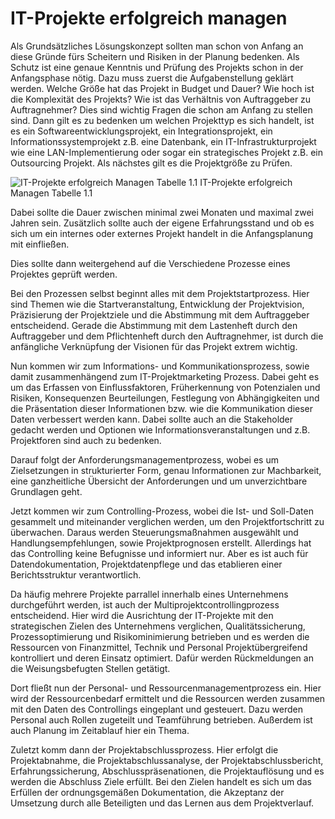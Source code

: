 ﻿# IT-Projekte erfolgreich managen
Als Grundsätzliches Lösungskonzept sollten man schon von Anfang an diese
Gründe fürs Scheitern und Risiken in der Planung bedenken. Als Schutz
ist eine genaue Kenntnis und Prüfung des Projekts schon in der Anfangsphase
nötig. Dazu muss zuerst die Aufgabenstellung geklärt werden.
Welche Größe hat das Projekt in Budget und Dauer? Wie hoch ist die
Komplexität des Projekts? Wie ist das Verhältnis von Auftraggeber zu
Auftragnehmer? Dies sind wichtig Fragen die schon am Anfang zu stellen sind.
Dann gilt es zu bedenken um welchen Projekttyp es sich handelt, ist es
ein Softwareentwicklungsprojekt, ein Integrationsprojekt, ein 
Informationssystemprojekt z.B. eine Datenbank, ein IT-Infrastrukturprojekt
wie eine LAN-Implementierung oder sogar ein strategisches Projekt z.B.
ein Outsourcing Projekt.
Als nächstes gilt es die Projektgröße zu Prüfen.

![IT-Projekte erfolgreich Managen Tabelle 1.1](/_images/praplanung/IT-Projekte-Groesse.jpg)
IT-Projekte erfolgreich Managen Tabelle 1.1

Dabei sollte die Dauer zwischen minimal zwei Monaten und maximal zwei Jahren
sein.
Zusätzlich sollte auch der eigene Erfahrungsstand und ob es sich um ein
internes oder externes Projekt handelt in die Anfangsplanung mit einfließen. 

Dies sollte dann weitergehend auf die Verschiedene Prozesse eines Projektes
geprüft werden.

Bei den Prozessen selbst beginnt alles mit dem Projektstartprozess. Hier
sind Themen wie die Startveranstaltung, Entwicklung der Projektvision,
Präzisierung der Projektziele und die Abstimmung mit dem Auftraggeber
entscheidend. Gerade die Abstimmung mit dem Lastenheft durch den Auftraggeber 
und dem Pflichtenheft durch den Auftragnehmer, ist durch die anfängliche 
Verknüpfung der Visionen für das Projekt extrem wichtig.

Nun kommen wir zum Informations- und Kommunikationsprozess, sowie damit 
zusammenhängend zum IT-Projektmarketing Prozess. Dabei geht es um
das Erfassen von Einflussfaktoren, Früherkennung von Potenzialen und
Risiken, Konsequenzen Beurteilungen, Festlegung von Abhängigkeiten und
die Präsentation dieser Informationen bzw. wie die Kommunikation dieser
Daten verbessert werden kann. Dabei sollte auch an die Stakeholder gedacht
werden und Optionen wie Informationsveranstaltungen und z.B. Projektforen
sind auch zu bedenken.

Darauf folgt der Anforderungsmanagementprozess, wobei es um Zielsetzungen
in strukturierter Form, genau Informationen zur Machbarkeit, eine
ganzheitliche Übersicht der Anforderungen und um unverzichtbare Grundlagen
geht.

Jetzt kommen wir zum Controlling-Prozess, wobei die Ist- und Soll-Daten
gesammelt und miteinander verglichen werden, um den Projektfortschritt
zu überwachen. Daraus werden Steuerungsmaßnahmen ausgewählt und
Handlungsempfehlungen, sowie Projektprognosen erstellt. Allerdings
hat das Controlling keine Befugnisse und informiert nur. Aber es ist
auch für Datendokumentation, Projektdatenpflege und das etablieren
einer Berichtsstruktur verantwortlich.

Da häufig mehrere Projekte parrallel innerhalb eines Unternehmens
durchgeführt werden, ist auch der Multiprojektcontrollingprozess
entscheidend. Hier wird die Ausrichtung der IT-Projekte mit
den strategischen Zielen des Unternehmens verglichen, 
Qualitätssicherung, Prozessoptimierung und Risikominimierung
betrieben und es werden die Ressourcen von Finanzmittel, Technik und
Personal Projektübergreifend kontrolliert und deren Einsatz
optimiert. Dafür werden Rückmeldungen an die Weisungsbefugten
Stellen getätigt.

Dort fließt nun der Personal- und Ressourcenmanagementprozess ein.
Hier wird der Ressourcenbedarf ermittelt und die Ressourcen werden
zusammen mit den Daten des Controllings eingeplant und gesteuert. 
Dazu werden Personal auch Rollen zugeteilt und Teamführung betrieben.
Außerdem ist auch Planung im Zeitablauf hier ein Thema.

Zuletzt komm dann der Projektabschlussprozess.
Hier erfolgt die Projektabnahme, die Projektabschlussanalyse,
der Projektabschlussbericht, Erfahrungssicherung, Abschlusspräsenationen,
die Projektauflösung und es werden die Abschluss Ziele erfüllt.
Bei den Zielen handelt es sich um das Erfüllen der ordnungsgemäßen
Dokumentation, die Akzeptanz der Umsetzung durch alle Beteiligten und
das Lernen aus dem Projektverlauf.

